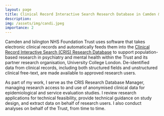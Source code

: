 ```yaml
---
layout: page
title: Clinical Record Interactive Search Research Database in Camden & Islington
description:
img: /assets/img/candi.jpeg
importance: 2
---
```

Camden and Islington NHS Foundation Trust uses software that takes electronic clinical records and automatically feeds them into the [Clinical Record Interactive Search (CRIS) Research Database](https://www.candi.nhs.uk/health-professionals/research/ci-research-database) to support population-based research in psychiatry and mental health within the Trust and its partner research organisation, University College London. De-identified data from clinical records, including both structured fields and unstructured clinical free-text, are made available to approved research users.

As part of my work, I serve as the CRIS Research Database Manager, managing research access to and use of anonymised clinical data for epidemiological and service evaluation studies. I review research applications for technical feasibility, provide technical guidance on study design, and extract data on behalf of research users. I also conduct analyses on behalf of the Trust, from time to time.
